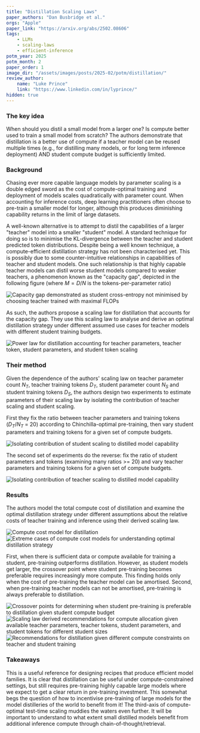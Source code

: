 ```yaml
---
title: "Distillation Scaling Laws"
paper_authors: "Dan Busbridge et al."
orgs: "Apple"
paper_link: "https://arxiv.org/abs/2502.08606"
tags:
    - LLMs
    - scaling-laws
    - efficient-inference
potm_year: 2025
potm_month: 2
paper_order: 1
image_dir: "/assets/images/posts/2025-02/potm/distillation/"
review_author:
    name: "Luke Prince"
    link: "https://www.linkedin.com/in/lyprince/"
hidden: true
---
```



### The key idea

When should you distil a small model from a larger one? Is compute better used to train a small model from scratch? The authors demonstrate that distillation is a better use of compute if a teacher model can be reused multiple times (e.g., for distilling many models, or for long term inference deployment) AND student compute budget is sufficiently limited.


### Background

Chasing ever more capable language models by parameter scaling is a double edged sword as the cost of compute-optimal training and deployment of models scales quadratically with parameter count. When accounting for inference costs, deep learning practitioners often choose to pre-train a smaller model for longer, although this produces diminishing capability returns in the limit of large datasets. 

A well-known alternative is to attempt to distil the capabilities of a larger "teacher" model into a smaller "student" model. A standard technique for doing so is to minimise the KL-divergence between the teacher and student predicted token distributions. Despite being a well known technique, a compute-efficient distillation strategy has not been characterised yet. This is possibly due to some counter-intuitive relationships in capabilities of teacher and student models. One such relationship is that highly capable teacher models can distil worse student models compared to weaker teachers, a phenomenon known as the "capacity gap", depicted in the following figure (where $M = D/N$ is the tokens-per-parameter ratio)

<img class="constrained_img_large" src="{{ page.image_dir | append: 'FIG-Capability-Gap.png' | relative_url }}" alt="Capacity gap demonstrated as student cross-entropy not minimised by choosing teacher trained with maximal FLOPs">

As such, the authors propose a scaling law for distillation that accounts for the capacity gap. They use this scaling law to analyse and derive an optimal distillation strategy under different assumed use cases for teacher models with different student training budgets.

<img class="constrained_img" src="{{ page.image_dir | append: 'EQN-Scaling-Law.png' | relative_url }}" alt="Power law for distillation accounting for teacher parameters, teacher token, student parameters, and student token scaling">

### Their method

Given the dependence of the authors' scaling law on teacher parameter count $N_T$, teacher training tokens $D_T$, student parameter count $N_S$ and student training tokens $D_S$, the authors design two experiments to estimate parameters of their scaling law by isolating the contribution of teacher scaling and student scaling.

First they fix the ratio between teacher parameters and training tokens ($D_T$/$N_T$ = 20) according to Chinchilla-optimal pre-training, then vary student parameters and training tokens for a given set of compute budgets. 

<img class="constrained_img_large" src="{{ page.image_dir | append: 'FIG-Experiment-1.png' | relative_url }}" alt="Isolating contribution of student scaling to distilled model capability">

The second set of experiments do the reverse: fix the ratio of student parameters and tokens (examining many ratios >= 20) and vary teacher parameters and training tokens for a given set of compute budgets.

<img class="constrained_img_large" src="{{ page.image_dir | append: 'FIG-Experiment-2.png' | relative_url }}" alt="Isolating contribution of teacher scaling to distilled model capability">

### Results

The authors model the total compute cost of distillation and examine the optimal distillation strategy under different assumptions about the relative costs of teacher training and inference using their derived scaling law.

<img class="constrained_img_large" src="{{ page.image_dir | append: 'EQN-Cost-Model.png' | relative_url }}" alt="Compute cost model for distillation">

<img src="{{ page.image_dir | append: 'TBL-Scenarios.png' | relative_url }}" alt="Extreme cases of compute cost models for understanding optimal distillation strategy">

First, when there is sufficient data or compute available for training a student, pre-training outperforms distillation. However, as student models get larger, the crossover point where student pre-training becomes preferable requires increasingly more compute. This finding holds only when the cost of pre-training the teacher model can be amortised. Second, when pre-training teacher models can not be amortised, pre-training is always preferable to distillation.

<img class="constrained_img_large" src="{{ page.image_dir | append: 'FIG-Best-Cross-Entropy.png' | relative_url }}" alt="Crossover points for determining when student pre-training is preferable to distillation given student compute budget">
<img class="constrained_img_large" src="{{ page.image_dir | append: 'FIG-Compute-Strategy.png' | relative_url }}" alt="Scaling law derived recommendations for compute allocation given available teacher parameters, teacher tokens, student parameters, and student tokens for different student sizes">
<img class="constrained_img_large" src="{{ page.image_dir | append: 'TBL-Summary.png' | relative_url }}" alt="Recommendations for distillation given different compute constraints on teacher and student training">

### Takeaways

This is a useful reference for designing recipes that produce efficient model families. It is clear that distillation can be useful under compute-constrained settings, but still requires pre-training highly capable large models where we expect to get a clear return in pre-training investment. This somewhat begs the question of how to incentivise pre-training of large models for the model distilleries of the world to benefit from it! The third-axis of compute-optimal test-time scaling muddies the waters even further. It will be important to understand to what extent small distilled models benefit from additional inference compute through chain-of-thought/retrieval.
